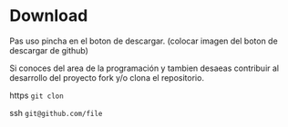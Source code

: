 # Download

Pas uso pincha en el boton de descargar.
(colocar imagen del boton de descargar de github)

Si conoces del area de la programación y tambien desaeas contribuir al desarrollo del proyecto fork y/o clona el repositorio.

https `git clon`

ssh `git@github.com/file`

